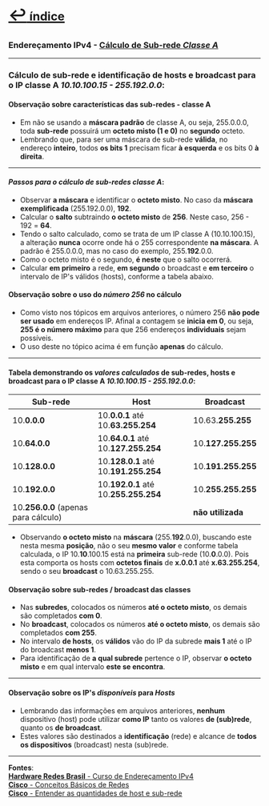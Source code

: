 [<p style="font-weight: 710;font-size: 1.5em;">↩︎<span style="font-size: .75em"> índice</span></p>](../enderecamento-ipv4/README.md)
---
### Endereçamento IPv4 - [Cálculo de Sub-rede ***Classe A***](https://www.youtube.com/watch?v=fUuzEXHPLBo&list=PLAp37wMSBouCU49LV0qFbItufigjYk-sp&index=13)
---

### Cálculo de sub-rede e identificação de hosts e broadcast para o IP classe A ***10.10.100.15 - 255.192.0.0***:

#### Observação sobre características das sub-redes - classe A
* Em não se usando a **máscara padrão** de classe A, ou seja, 255.0.0.0, toda **sub-rede** possuirá um **octeto misto (1 e 0)** no **segundo** octeto.
* Lembrando que, para ser uma máscara de sub-rede **válida**, no endereço **inteiro**, todos **os bits 1** precisam ficar **à esquerda** e os bits 0 **à direita**.

---
#### ***Passos para o cálculo de sub-redes classe A***:
* Observar **a máscara** e identificar o **octeto misto**. No caso da **máscara exemplificada** (255.192.0.0), **192**.
* Calcular o **salto** subtraindo **o octeto misto** de **256**. Neste caso, 256 - 192 = **64**.
* Tendo o salto calculado, como se trata de um IP classe A (10.10.100.15), a alteração **nunca** ocorre onde há o 255 correspondente **na máscara**. A padrão é 255.0.0.0, mas no caso do exemplo, 255.**192**.0.0.
* Como o octeto misto é o segundo, **é neste** que o salto ocorrerá. 
* Calcular **em primeiro** a rede, **em segundo** o broadcast e **em terceiro** o intervalo de IP's válidos (hosts), conforme a tabela abaixo.

#### Observação sobre o uso do ***número 256*** no cálculo
* Como visto nos tópicos em arquivos anteriores, o número 256 **não pode ser usado** em endereços IP. Afinal a contagem se **inicia em 0**, ou seja, **255 é o número máximo** para que 256 endereços **individuais** sejam possíveis.
* O uso deste no tópico acima é em função **apenas** do cálculo.

---
#### Tabela demonstrando os ***valores calculados*** de sub-redes, hosts e broadcast para o IP classe A ***10.10.100.15 - 255.192.0.0***:

| Sub-rede | Host | Broadcast |
| --- | --- | --- |
| 10.**0.0.0** | 10.**0.0.1** até 10.**63.255.254**| 10.63.**255.255** |
| 10.**64.0.0** | 10.**64.0.1** até 10.**127.255.254** | 10.**127.255.255** |
| 10.**128.0.0** | 10.**128.0.1** até 10.**191.255.254** | 10.**191.255.255** |
| 10.**192.0.0** | 10.**192.0.1** até 10.**255.255.254** | 10.**255.255.255** |
| 10.**256.0.0**  (apenas para cálculo)|  | **não utilizada** |

* Observando **o octeto misto** na **máscara** (255.**192**.0.0), buscando este nesta mesma **posição**, não o seu **mesmo valor** e conforme tabela calculada, o IP 10.**10**.100.15 está na **primeira** sub-rede (10.**0**.0.0). Pois esta comporta os hosts com **octetos finais** de **x.0.0.1** até **x.63.255.254**, sendo o seu **broadcast** o 10.63.255.255.

#### Observação sobre sub-redes / broadcast das classes
* Nas **subredes**, colocados os números **até o octeto misto**, os demais são completados **com 0**.
* No **broadcast**, colocados os números **até o octeto misto**, os demais são completados **com 255**.
* No intervalo **de hosts**, os **válidos** vão do IP da subrede **mais 1** até o IP do broadcast **menos 1**.
* Para identificação de **a qual subrede** pertence o IP, observar **o octeto misto** e em qual intervalo **este se encontra**.

---
#### Observação sobre os IP's ***disponíveis*** para ***Hosts***
* Lembrando das informações em arquivos anteriores, **nenhum** dispositivo (host) pode utilizar **como IP** tanto os valores **de (sub)rede**, quanto os **de broadcast**.
* Estes valores são destinados a **identificação** (rede) e alcance de **todos os dispositivos** (broadcast) nesta (sub)rede.

---		
**Fontes**:  
[**Hardware Redes Brasil** - Curso de Endereçamento IPv4](https://www.youtube.com/playlist?list=PLAp37wMSBouCU49LV0qFbItufigjYk-sp)  
[**Cisco** - Conceitos Básicos de Redes](https://www.netacad.com/pt/courses/networking-basics?courseLang=pt-BR)  
[**Cisco** - Entender as quantidades de host e sub-rede](https://www.cisco.com/c/pt_br/support/docs/ip/routing-information-protocol-rip/13790-8.html)  
